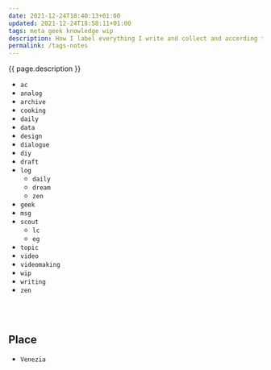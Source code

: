 ```yaml
---
date: 2021-12-24T18:40:13+01:00
updated: 2021-12-24T18:58:11+01:00
tags: meta geek knowledge wip
description: How I label everything I write and collect and according to what criteria.
permalink: /tags-notes
---
```

{{ page.description }}

- `ac`
- `analog`
- `archive`
- `cooking`
- `daily`
- `data`
- `design`
- `dialogue`
- `diy`
- `draft`
- `log`
	- `daily`
	- `dream`
	- `zen`
- `geek`
- `msg`
- `scout`
	- `lc`
	- `eg`
- `topic`
- `video`
- `videomaking`
- `wip`
- `writing`
- `zen`

<br>
<br>

## Place

- `Venezia`